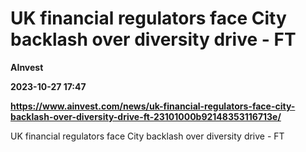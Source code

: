 # UK financial regulators face City backlash over diversity drive - FT
**AInvest**

**2023-10-27 17:47**

**https://www.ainvest.com/news/uk-financial-regulators-face-city-backlash-over-diversity-drive-ft-23101000b92148353116713e/**

UK financial regulators face City backlash over diversity drive - FT